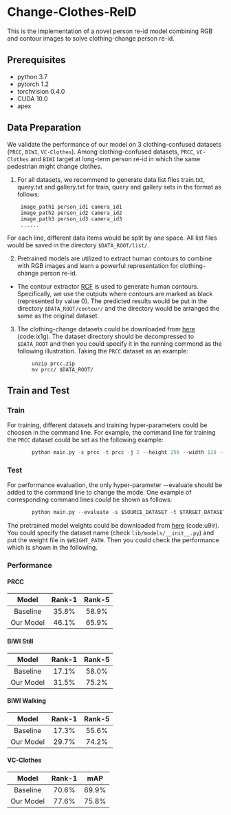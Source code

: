 # Change-Clothes-ReID

This is the implementation of a novel person re-id model combining RGB and contour images to solve clothing-change person re-id. 

## Prerequisites

- python 3.7
- pytorch 1.2
- torchvision 0.4.0
- CUDA 10.0
- apex

## Data Preparation

We validate the performance of our model on 3 clothing-confused datasets (`PRCC`, `BIWI`, `VC-Clothes`). Among clothing-confused datasets, `PRCC`, `VC-Clothes` and `BIWI` target at long-term person re-id in which the same pedestrian might change clothes.

1. For all datasets, we recommend to generate data list files train.txt, query.txt and gallery.txt for train, query and gallery sets in the format as follows:

        image_path1 person_id1 camera_id1
        image_path2 person_id2 camera_id2
        image_path3 person_id3 camera_id3
        ......

 For each line, different data items would be split by one space. All list files would be saved in the directory `$DATA_ROOT/list/`.

2. Pretrained models are utilized to extract human contours to combine with RGB images and learn a powerful representation for clothing-change person re-id.

- The contour extractor [RCF](https://github.com/yun-liu/rcf) is used to generate human contours. Specifically, we use the outputs where contours are marked as black (represented by value 0). The predicted results would be put in the directory `$DATA_ROOT/contour/` and the directory would be arranged the same as the original dataset.

3. The clothing-change datasets could be downloaded from [here](https://pan.baidu.com/s/1oUO0GM2nSPblJ69Xh2v-dg) (code:ix1g). The dataset directory should be decompressed to `$DATA_ROOT` and then you could specify it in the running commond as the following illustration. Taking the `PRCC` dataset as an example:

```Shell
        unzip prcc.zip
        mv prcc/ $DATA_ROOT/
```

## Train and Test

### Train

For training, different datasets and training hyper-parameters could be choosen in the command line. For example, the command line for training  the `PRCC` dataset could be set as the following example:

```Python
        python main.py -s prcc -t prcc -j 2 --height 256 --width 128 --max-epoch 80 --batch-size 64 -a baseline --save-dir $SAVE_DIR --root $DATA_ROOT --gpu-devices $GPU_ID --transforms random_flip random_crop --dist-metric cosine --lr $LR --optim $OPTIMIZER
```
        
### Test

For performance evaluation, the only hyper-parameter --evaluate should be added to the command line to change the mode. One example of corresponding command lines could be shown as follows:

```Python
        python main.py --evaluate -s $SOURCE_DATASET -t $TARGET_DATASET -j 2 --height 256 --width 128 --batch-size 64 -a $MODEL_NAME --save-dir $SAVE_DIR --root $DATA_ROOT --gpu-devices $GPU_ID --dist-metric cosine --load-weights $WEIGHT_PATH
```
        
The pretrained model weights could be downloaded from [here](https://pan.baidu.com/s/1WnrAxFFkX0ksquM7SJwSIA) (code:u9ir). You could specify the dataset name (check `lib/models/__init__.py`) and put the weight file in `$WEIGHT_PATH`. Then you could check the performance which is shown in the following.  

### Performance
#### PRCC
|Model| Rank-1 | Rank-5 |
|  :----:  |  :----:  | :----:  |
| Baseline  | 35.8% | 58.9%|
| Our Model  | 46.1% | 65.9%|

#### BIWI Still
|Model| Rank-1 | Rank-5 |
|  :----:  |  :----:  | :----:  |
| Baseline  | 17.1% | 58.0%|
| Our Model  | 31.5% | 75.2%|

#### BIWI Walking
|Model| Rank-1 | Rank-5 |
|  :----:  |  :----:  | :----:  |
| Baseline  | 17.3% | 55.6%|
| Our Model  | 29.7% | 74.2%|

#### VC-Clothes
|Model| Rank-1 | mAP |
|  :----:  |  :----:  | :----:  |
| Baseline  | 70.6% | 69.9%|
| Our Model  | 77.6% | 75.8%|
 
